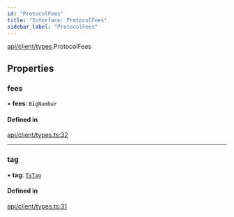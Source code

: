 ```yaml
---
id: "ProtocolFees"
title: "Interface: ProtocolFees"
sidebar_label: "ProtocolFees"
---
```


[api/client/types](../../../../../modules/API/Client/Types/Types.md).ProtocolFees

## Properties

### fees

• **fees**: `BigNumber`

#### Defined in

[api/client/types.ts:32](https://github.com/PolymeshAssociation/polymesh-sdk/blob/654b99c8d/src/api/client/types.ts#L32)

___

### tag

• **tag**: [`TxTag`](../../../../../modules/Generated/Types/Types.md#txtag)

#### Defined in

[api/client/types.ts:31](https://github.com/PolymeshAssociation/polymesh-sdk/blob/654b99c8d/src/api/client/types.ts#L31)
